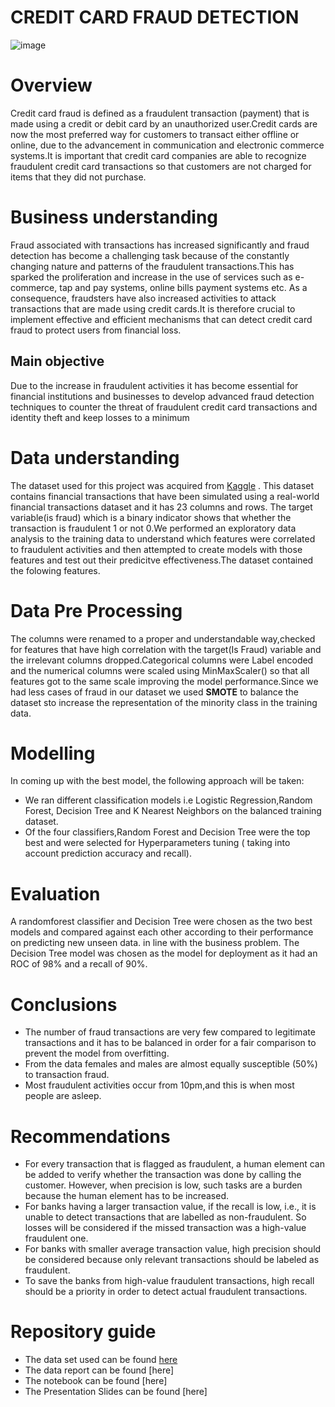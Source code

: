 # CREDIT CARD FRAUD DETECTION
![image](https://user-images.githubusercontent.com/116062465/231133305-0696d3b3-ce64-4c0e-b1df-afb357abc931.png)

# Overview  
Credit card fraud is defined as a fraudulent transaction (payment) that is made using a credit or debit card by an unauthorized user.Credit cards are now the most preferred way for customers to transact either offline or online, due to the advancement in communication and electronic commerce systems.It is important that credit card companies are able to recognize fraudulent credit card transactions so that customers are not charged for items that they did not purchase.  

# Business understanding  
Fraud associated with transactions has increased significantly and fraud detection has become a challenging task because of the constantly changing nature and patterns of the fraudulent transactions.This has sparked the proliferation and increase in the use of services such as e-commerce, tap and pay systems, online bills payment systems etc. As a consequence, fraudsters have also increased activities to attack transactions that are made using credit cards.It is therefore crucial to implement effective and efficient mechanisms that can detect credit card fraud to protect users from financial loss.  

## Main objective  
Due to the increase in fraudulent activities it has become essential for financial institutions and businesses to develop advanced fraud detection techniques to counter the threat of fraudulent credit card transactions and identity theft and keep losses to a minimum  

# Data understanding  
The dataset used for this project was acquired from [Kaggle](https://www.kaggle.com/datasets/kartik2112/fraud-detection?select=fraudTest.csv) . This dataset contains financial transactions that have been simulated using a real-world financial transactions dataset and it has 23 columns and rows. The target variable(is fraud) which is a binary indicator shows that whether the transaction is fraudulent 1 or not 0.We performed an exploratory data analysis to the training data to understand which features were correlated to fraudulent activities and then attempted to create models with those features and test out their predicitve effectiveness.The dataset contained the folowing features.  

# Data Pre Processing  
The columns were renamed to a proper and understandable way,checked for features that have high correlation with the target(Is Fraud) variable and the irrelevant columns dropped.Categorical columns were Label encoded and the numerical columns were scaled using MinMaxScaler() so that all features got to the same scale improving the model performance.Since we had less cases of fraud in our dataset we used **SMOTE** to balance the dataset sto increase the representation of the minority class in the training data.  

# Modelling  
In coming up with the best model, the following approach will be taken:
- We ran different classification models i.e Logistic Regression,Random Forest, Decision Tree  and K Nearest Neighbors on the balanced training dataset.
- Of the four classifiers,Random Forest and Decision Tree were the top best and were selected for  Hyperparameters tuning  ( taking into account prediction accuracy and recall).

# Evaluation  
A randomforest classifier and Decision Tree were chosen as the two best models and compared against each other according to their performance on predicting new unseen data. in line with the business problem. The Decision Tree model was chosen as the model for deployment as it had an ROC of  98% and a recall of 90%.

# Conclusions
- The number of fraud transactions are very few compared to legitimate transactions and it has to be balanced in order for a fair comparison to prevent the model from overfitting.
- From the data females and males are almost equally susceptible (50%) to transaction fraud. 
- Most fraudulent activities occur from 10pm,and this is when most people are asleep.

# Recommendations  
- For every transaction that is flagged as fraudulent, a human element can be added to verify whether the transaction was done by calling the customer. However, when precision is low, such tasks are a burden because the human element has to be increased.
- For banks having a larger transaction value, if the recall is low, i.e., it is unable to detect transactions that are labelled as non-fraudulent. So losses will be considered if the missed transaction was a high-value fraudulent one.
- For banks with smaller average transaction value,  high precision should be considered because  only relevant transactions should be labeled as fraudulent.
- To save the banks from high-value fraudulent transactions, high recall should be a priority in order to detect actual fraudulent transactions.


# Repository guide
- The data set used can be found [here](https://www.kaggle.com/datasets/kartik2112/fraud-detection?select=fraudTest.csv)
- The data report can be found [here]
- The notebook can be found [here]
- The Presentation Slides can be found [here]


